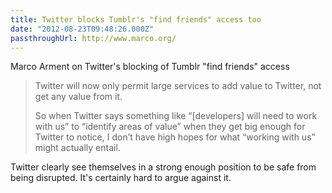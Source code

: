 ```yaml
---
title: Twitter blocks Tumblr's "find friends" access too
date: "2012-08-23T09:48:26.000Z"
passthroughUrl: http://www.marco.org/
---
```


Marco Arment on Twitter's blocking of Tumblr "find friends" access

> Twitter will now only permit large services to add value to Twitter, not get any value from it.   
>   
> So when Twitter says something like “\[developers\] will need to work with us” to “identify areas of value” when they get big enough for Twitter to notice, I don’t have high hopes for what “working with us” might actually entail. 

Twitter clearly see themselves in a strong enough position to be safe from being disrupted. It's certainly hard to argue against it.